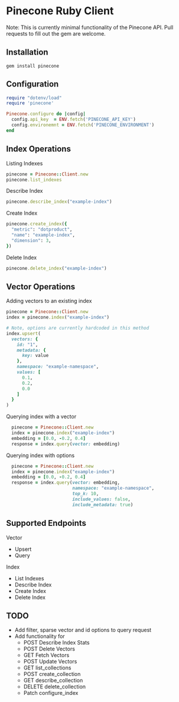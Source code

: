 # Pinecone Ruby Client

Note: This is currently minimal functionality of the Pinecone API. Pull requests to fill out the gem are welcome.

## Installation

`gem install pinecone`

## Configuration

```ruby
require "dotenv/load"
require 'pinecone'

Pinecone.configure do |config|
  config.api_key  = ENV.fetch('PINECONE_API_KEY')
  config.environemnt = ENV.fetch('PINECONE_ENVIRONMENT')
end
```

## Index Operations

Listing Indexes
```ruby
pinecone = Pinecone::Client.new
pinecone.list_indexes
```

Describe Index
```ruby
pinecone.describe_index("example-index")
```

Create Index
```ruby
pinecone.create_index({
  "metric": "dotproduct",
  "name": "example-index",
  "dimension": 3,
})
```

Delete Index
```ruby
pinecone.delete_index("example-index")
```

## Vector Operations

Adding vectors to an existing index
```ruby
pinecone = Pinecone::Client.new
index = pinecone.index("example-index")

# Note, options are currently hardcoded in this method
index.upsert(
  vectors: {
    id: "1",
    metadata: {
      key: value
    },
    namespace: "example-namespace",
    values: [
      0.1,
      0.2,
      0.0
    ]
  }
)
```

Querying index with a vector
```ruby
  pinecone = Pinecone::Client.new
  index = pinecone.index("example-index")
  embedding = [0.0, -0.2, 0.4]
  response = index.query(vector: embedding)
```

Querying index with options
```ruby
  pinecone = Pinecone::Client.new
  index = pinecone.index("example-index")
  embedding = [0.0, -0.2, 0.4]
  response = index.query(vector: embedding, 
                         namespace: "example-namespace",
                         top_k: 10,
                         include_values: false,
                         include_metadata: true)
```

## Supported Endpoints

Vector 

- Upsert
- Query

Index

- List Indexes
- Describe Index
- Create Index
- Delete Index

## TODO

- Add filter, sparse vector and id options to query request
- Add functionality for
  - POST Describe Index Stats
  - POST Delete Vectors
  - GET Fetch Vectors
  - POST Update Vectors
  - GET list_collections
  - POST create_collection
  - GET describe_collection
  - DELETE delete_collection
  - Patch configure_index
